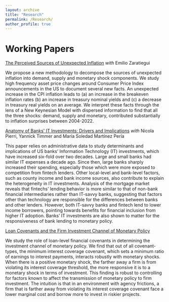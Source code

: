 ```yaml
---
layout: archive
title: "Research"
permalink: /Research/
author_profile: true
---
```


Working Papers
======
[The Perceived Sources of Unexpected Inflation]() 
  _with_ Emilio Zaratiegui

We propose a new methodology to decompose the sources of unexpected inflation into demand, supply and monetary shock components. We study high frequency asset price changes around Consumer Price Index announcements in the US to document several new facts. An unexpected increase in the CPI inflation leads to (a) an increase in the breakeven inflation rates (b) an increase in treasury nominal yields and (c) a decrease in treasury real yields on an average. We interpret these facts through the lens of a New Keynesian Model with dispersed information to find that all the three shocks: demand, supply and monetary, contributed substantially to inflation surprises between 2004-2022.

[Anatomy of Banks' IT Investments: Drivers and Implications](https://www.imf.org/en/Publications/WP/Issues/2022/12/09/The-Anatomy-of-Banks-IT-Investments-Drivers-and-Implications-526821) 
  _with_ Nicola Pierri, Yannick Timmer and María Soledad Martínez Pería

This paper relies on administrative data to study determinants and implications of US banks’ Information Technology (IT) investments, which have increased six-fold over two decades. Large and small banks had similar IT expenses a decade ago. Since then, large banks sharply increased their spending, especially those which were more exposed to competition from fintech lenders. Other local-level and bank-level factors, such as county income and bank income sources, also contribute to explain the heterogeneity in IT investments. Analysis of the mortgage market reveals that fintechs’ lending behavior is more similar to that of non-bank financial intermediaries rather than IT-savvy banks, suggesting that factors other than technology are responsible for the differences between banks and other lenders. However, both IT-savvy banks and fintech lend to lower income borrowers, pointing towards benefits for financial inclusion from higher IT adoption. Banks’ IT investments are also shown to matter for the responsiveness of bank lending to monetary policy.

[Loan Covenants and the Firm Investment Channel of Monetary Policy]()

We study the role of loan-level financial covenants in determining the investment channel of monetary policy. We find that out of all covenant-types, the minimum interest coverage covenant, which sets a minimum ratio of earnings to interest payments, interacts robustly with monetary shocks. When there is a positive monetary shock, the farther away a firm is from violating its interest coverage threshold, the more responsive it is to a monetary shock in terms of investment. This finding is robust to controlling for factors known to affect the transmission of monetary policy to firm investment. The intuition is that in an environment with agency frictions, a firm that is farther away from violating its interest coverage covenant face a lower marginal cost and borrow more to invest in riskier projects.
